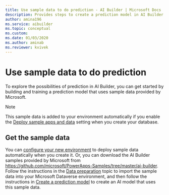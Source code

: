 ```yaml
---
title: Use sample data to do prediction - AI Builder | Microsoft Docs
description: Provides steps to create a prediction model in AI Builder using sample data provided by Microsoft.
author: amina196
ms.service: aibuilder
ms.topic: conceptual
ms.custom: 
ms.date: 01/03/2020
ms.author: aminab
ms.reviewer: kvivek
---
```


# Use sample data to do prediction

To explore the possibilities of prediction in AI Builder, you can get started by building and training a prediction model that uses sample data provided by Microsoft.

> [!NOTE]
> This sample data is added to your environment automatically if you enable the [Deploy sample apps and data](build-model.md#deploy-sample-apps-and-data) setting when you create your database.

## Get the sample data

You can [configure your new environment](build-model.md) to deploy sample data automatically when you create it. Or, you can download the AI Builder samples provided by Microsoft from <https://github.com/microsoft/PowerApps-Samples/tree/master/ai-builder>. Follow the instructions in the [Data preparation](prediction-data-prep.md) topic to import the sample data into your Microsoft Dataverse environment, and then follow the instructions in [Create a prediction model](prediction-create-model.md) to create an AI model that uses this sample data.
